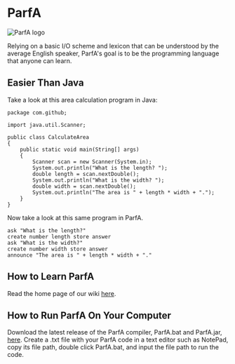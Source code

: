 # ParfA
![ParfA logo](http://i.imgur.com/yPF8UfJ.png)

Relying on a basic I/O scheme and lexicon that can be understood by the average English speaker, ParfA's goal is to be the programming language that anyone can learn.

## Easier Than Java

Take a look at this area calculation program in Java:
````
package com.github;

import java.util.Scanner;

public class CalculateArea
{
    public static void main(String[] args)
    {
        Scanner scan = new Scanner(System.in);
        System.out.println("What is the length? ");
        double length = scan.nextDouble();
        System.out.println("What is the width? ");
        double width = scan.nextDouble();
        System.out.println("The area is " + length * width + ".");
    }
}
````
Now take a look at this same program in ParfA.
````
ask "What is the length?"
create number length store answer
ask "What is the width?"
create number width store answer
announce "The area is " + length * width + "."
````

## How to Learn ParfA

Read the home page of our wiki [here](https://github.com/arjunvnair/ParfA/wiki).

## How to Run ParfA On Your Computer

Download the latest release of the ParfA compiler, ParfA.bat and ParfA.jar, [here](https://github.com/arjunvnair/ParfA/releases). Create a .txt file with your ParfA code in a text editor such as NotePad, copy its file path, double click ParfA.bat, and input the file path to run the code.
